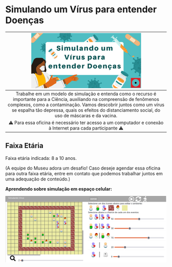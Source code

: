 # Simulando um Vírus para entender Doenças

|<img src="virus.png" width="70%" height="70%"> |
| :------: |
|Trabalhe em um modelo de simulação e entenda como o recurso é importante para a Ciência, auxiliando na compreensão de fenômenos complexos, como a contaminação.  Vamos descobrir juntos como um vírus se espalha tão depressa, quais os efeitos do distanciamento social, do uso de máscaras e da vacina.|
:warning: Para essa oficina é necessário ter acesso a um computador e conexão à Internet para cada participante :warning:|


## Faixa Etária

Faixa etária indicada:  8 a 10 anos.

(A equipe do Museu adora um desafio! Caso deseje agendar essa oficina para outra faixa etária, entre em contato que podemos trabalhar juntos em uma adequação de conteúdo.)


**Aprendendo sobre simulação em espaço celular:**

[![Simulando um Vírus](images/contagion-sliders.png)](harena/scripts/playground/editor.html?source=cell/contagion-sliders&mode=no-script-no-hide)
